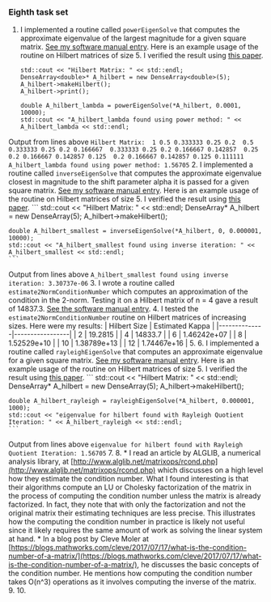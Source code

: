 ### Eighth task set

1. I implemented a routine called `powerEigenSolve` that computes the approximate eigenvalue of the largest magnitude for a given square matrix. [See my software manual entry](../software_manual/powerEigenSolve.md). Here is an example usage of the routine on Hilbert matrices of size 5. I verified the result using [this paper](https://www.jstor.org/stable/2003247?seq=3#metadata_info_tab_contents).
    ```
    std::cout << "Hilbert Matrix: " << std::endl;
    DenseArray<double>* A_hilbert = new DenseArray<double>(5);
    A_hilbert->makeHilbert();
    A_hilbert->print();

    double A_hilbert_lambda = powerEigenSolve(*A_hilbert, 0.0001, 10000);
    std::cout << "A_hilbert_lambda found using power method: " << A_hilbert_lambda << std::endl;
    ```
Output from lines above
    ```
    Hilbert Matrix: 
    1 0.5 0.333333 0.25 0.2 
    0.5 0.333333 0.25 0.2 0.166667 
    0.333333 0.25 0.2 0.166667 0.142857 
    0.25 0.2 0.166667 0.142857 0.125 
    0.2 0.166667 0.142857 0.125 0.111111 
    A_hilbert_lambda found using power method: 1.56705
    ```
2. I implemented a routine called `inverseEigenSolve` that computes the approximate eigenvalue closest in magnitude to the shift parameter alpha it is passed for a given square matrix. [See my software manual entry](../software_manual/inverseEigenSolve.md). Here is an example usage of the routine on Hilbert matrices of size 5. I verified the result using [this paper](https://www.jstor.org/stable/2003247?seq=3#metadata_info_tab_contents).
    ```
    std::cout << "Hilbert Matrix: " << std::endl;
    DenseArray<double>* A_hilbert = new DenseArray<double>(5);
    A_hilbert->makeHilbert();

    double A_hilbert_smallest = inverseEigenSolve(*A_hilbert, 0, 0.000001, 10000);
    std::cout << "A_hilbert_smallest found using inverse iteration: " << A_hilbert_smallest << std::endl;
    ```
Output from lines above
    ```
    A_hilbert_smallest found using inverse iteration: 3.30737e-06
    ```
3. I wrote a routine called `estimate2NormConditionNumber` which computes an approximation of the condition in the 2-norm. Testing it on a Hilbert matrix of n = 4 gave a result of 14837.3. [See the software manual entry](../software_manual/estimate2NormConditionNumber.md).
4. I tested the `estimate2NormConditionNumber` routine on Hilbert matrices of increasing sizes. Here were my results:
| Hilbert Size | Estimated Kappa |
|--------------|-----------------|
| 2            | 19.2815         |
| 4            | 14833.7         |
| 6            | 1.46242e+07     |
| 8            | 1.52529e+10     |
| 10           | 1.38789e+13     |
| 12           | 1.74467e+16     |
5. 
6. I implemented a routine called `rayleighEigenSolve` that computes an approximate eigenvalue for a given square matrix. [See my software manual entry](../software_manual/rayleighEigenSolve.md). Here is an example usage of the routine on Hilbert matrices of size 5. I verified the result using [this paper](https://www.jstor.org/stable/2003247?seq=3#metadata_info_tab_contents).
    ```
    std::cout << "Hilbert Matrix: " << std::endl;
    DenseArray<double>* A_hilbert = new DenseArray<double>(5);
    A_hilbert->makeHilbert();

    double A_hilbert_rayleigh = rayleighEigenSolve(*A_hilbert, 0.000001, 1000);
    std::cout << "eigenvalue for hilbert found with Rayleigh Quotient Iteration: " << A_hilbert_rayleigh << std::endl;
    ```
Output from lines above
    ```
    eigenvalue for hilbert found with Rayleigh Quotient Iteration: 1.56705
    ```
7. 
8. * I read an article by ALGLIB, a numerical analysis library, at [http://www.alglib.net/matrixops/rcond.php](http://www.alglib.net/matrixops/rcond.php) which discusses on a high level how they estimate the condition number. What I found interesting is that their algorithms compute an LU or Cholesky factorization of the matrix in the process of computing the condition number unless the matrix is already factorized. In fact, they note that with only the factorization and not the original matrix their estimating techniques are less precise. This illustrates how the computing the condition number in practice is likely not useful since it likely requires the same amount of work as solving the linear system at hand.
    * In a blog post by Cleve Moler at [https://blogs.mathworks.com/cleve/2017/07/17/what-is-the-condition-number-of-a-matrix/](https://blogs.mathworks.com/cleve/2017/07/17/what-is-the-condition-number-of-a-matrix/), he discusses the basic concepts of the condition number. He mentions how computing the condition number takes O(n^3) operations as it involves computing the inverse of the matrix.
9. 
10. 
